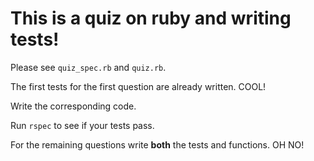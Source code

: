 # This is a quiz on ruby and writing tests!

Please see `quiz_spec.rb` and `quiz.rb`.

The first tests for the first question are already written.
COOL!

Write the corresponding code.

Run `rspec` to see if your tests pass.

For the remaining questions write __both__ the tests and functions.
OH NO!
